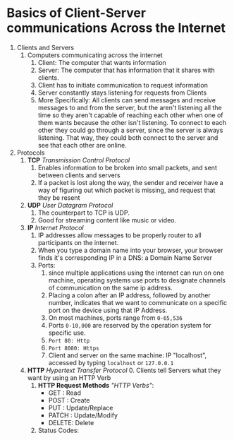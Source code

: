 # Basics of Client-Server communications Across the Internet
1. Clients and Servers
    1. Computers communicating across the internet
        1. Client: The computer that wants information
        2. Server: The computer that has information that it shares with clients.
        3. Client has to initiate communication to request information
        4. Server constantly stays listening for requests from Clients
        5. More Specifically: All clients can send messages and receive messages to and from the server, but the aren't listening all the time so they aren't capable of reaching each other when one of them wants because the other isn't listening. To connect to each other they could go through a server, since the server is always listening. That way, they could both connect to the server and see that each other are online.
2. Protocols
    1. __TCP__ _Transmission Control Protocol_
        1. Enables information to be broken into small packets, and sent between clients and servers
        2. If a packet is lost along the way, the sender and receiver have a way of figuring out which packet is missing, and request that they be resent
    2. __UDP__ _User Datagram Protocol_
        1. The counterpart to TCP is UDP.
        2. Good for streaming content like music or video.
    2. __IP__ _Internet Protocol_
        1. IP addresses allow messages to be properly router to all participants on the internet.
        2. When you type a domain name into your browser, your browser finds it's corresponding IP in a DNS: a Domain Name Server
        3. Ports:
            1. since multiple applications using the internet can run on one machine, operating systems use ports to designate channels of communication on the same ip address.
            2. Placing a colon after an IP address, followed by another number, indicates that we want to communicate on a specific port on the device using that IP Address.
            3. On most machines, ports range from `0-65,536`
            4. Ports `0-10,000` are reserved by the operation system for specific use.
            5. `Port 80: Http`
            6. `Port 8080: Https`
            7. Client and server on the same machine: IP "localhost", accessed by typing `localhost` or `127.0.0.1`
    3. __HTTP__ _Hypertext Transfer Protocol_
        0. Clients tell Servers what they want by using an HTTP Verb
        1. **HTTP Request Methods** *"HTTP Verbs"*:
            * GET   : Read
            * POST  : Create
            * PUT   : Update/Replace
            * PATCH : Update/Modify
            * DELETE: Delete
        2. Status Codes:
            
